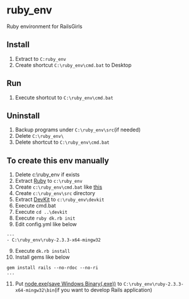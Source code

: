 # ruby_env

Ruby environment for RailsGirls

## Install

1. Extract to `C:ruby_env`
2. Create shortcut `C:\ruby_env\cmd.bat` to Desktop

## Run

1. Execute shortcut to `C:\ruby_env\cmd.bat`

## Uninstall

1. Backup programs under `C:\ruby_env\src`(if needed)
2. Delete `C:\ruby_env\`
3. Delete shortcut to `C:\ruby_env\cmd.bat`

## To create this env manually

1. Delete c:\ruby_env if exists
2. Extract [Ruby](http://dl.bintray.com/oneclick/rubyinstaller/ruby-2.3.3-x64-mingw32.7z) to `c:\ruby_env`
3. Create `c:\ruby_env\cmd.bat` like [this](https://github.com/sho-h/ruby_env/blob/master/cmd.bat)
3. Create `c:\ruby_env\src` directory
4. Extract [DevKit](https://dl.bintray.com/oneclick/rubyinstaller/DevKit-mingw64-64-4.7.2-20130224-1432-sfx.exe) to `c:\ruby_env\devkit`
5. Execute cmd.bat
6. Execute `cd ..\devkit`
7. Execute `ruby dk.rb init`
8. Edit config.yml like below

  ```
  ---
  - C:\ruby_env\ruby-2.3.3-x64-mingw32
  ```

9. Execute `dk.rb install`
10. Install gems like below

  ```
  gem install rails --no-rdoc --no-ri
  ...
  ```

11. Put [node.exe(save Windows Binary(.exe))](https://nodejs.org/en/download/) to `C:\ruby_env\ruby-2.3.3-x64-mingw32\bin`(if you want to develop Rails application)
